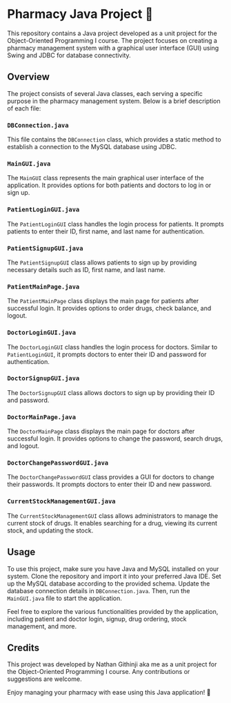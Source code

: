 # Pharmacy Java Project 💊

This repository contains a Java project developed as a unit project for the Object-Oriented Programming I course. The project focuses on creating a pharmacy management system with a graphical user interface (GUI) using Swing and JDBC for database connectivity.

## Overview

The project consists of several Java classes, each serving a specific purpose in the pharmacy management system. Below is a brief description of each file:

### `DBConnection.java`

This file contains the `DBConnection` class, which provides a static method to establish a connection to the MySQL database using JDBC.

### `MainGUI.java`

The `MainGUI` class represents the main graphical user interface of the application. It provides options for both patients and doctors to log in or sign up.

### `PatientLoginGUI.java`

The `PatientLoginGUI` class handles the login process for patients. It prompts patients to enter their ID, first name, and last name for authentication.

### `PatientSignupGUI.java`

The `PatientSignupGUI` class allows patients to sign up by providing necessary details such as ID, first name, and last name.

### `PatientMainPage.java`

The `PatientMainPage` class displays the main page for patients after successful login. It provides options to order drugs, check balance, and logout.

### `DoctorLoginGUI.java`

The `DoctorLoginGUI` class handles the login process for doctors. Similar to `PatientLoginGUI`, it prompts doctors to enter their ID and password for authentication.

### `DoctorSignupGUI.java`

The `DoctorSignupGUI` class allows doctors to sign up by providing their ID and password.

### `DoctorMainPage.java`

The `DoctorMainPage` class displays the main page for doctors after successful login. It provides options to change the password, search drugs, and logout.

### `DoctorChangePasswordGUI.java`

The `DoctorChangePasswordGUI` class provides a GUI for doctors to change their passwords. It prompts doctors to enter their ID and new password.

### `CurrentStockManagementGUI.java`

The `CurrentStockManagementGUI` class allows administrators to manage the current stock of drugs. It enables searching for a drug, viewing its current stock, and updating the stock.

## Usage

To use this project, make sure you have Java and MySQL installed on your system. Clone the repository and import it into your preferred Java IDE. Set up the MySQL database according to the provided schema. Update the database connection details in `DBConnection.java`. Then, run the `MainGUI.java` file to start the application.

Feel free to explore the various functionalities provided by the application, including patient and doctor login, signup, drug ordering, stock management, and more.

## Credits

This project was developed by Nathan Githinji aka me as a unit project for the Object-Oriented Programming I course. Any contributions or suggestions are welcome.

Enjoy managing your pharmacy with ease using this Java application! 🚀
